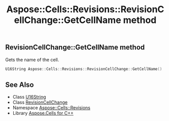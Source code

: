 ﻿---
title: Aspose::Cells::Revisions::RevisionCellChange::GetCellName method
linktitle: GetCellName
second_title: Aspose.Cells for C++ API Reference
description: 'Aspose::Cells::Revisions::RevisionCellChange::GetCellName method. Gets the name of the cell in C++.'
type: docs
weight: 700
url: /cpp/aspose.cells.revisions/revisioncellchange/getcellname/
---
## RevisionCellChange::GetCellName method


Gets the name of the cell.

```cpp
U16String Aspose::Cells::Revisions::RevisionCellChange::GetCellName()
```

## See Also

* Class [U16String](../../../aspose.cells/u16string/)
* Class [RevisionCellChange](../)
* Namespace [Aspose::Cells::Revisions](../../)
* Library [Aspose.Cells for C++](../../../)

